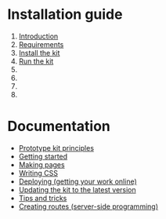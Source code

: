 # Installation guide

1. [Introduction](docs/introduction.md)
2. [Requirements](docs/requirements.md)
3. [Install the kit](docs/install-the-kit.md)
4. [Run the kit](docs/run-the-kit.md)
5.
6.
7.
8.

# Documentation

- [Prototype kit principles](principles.md)
- [Getting started](getting-started.md)
- [Making pages](making-pages.md)
- [Writing CSS](writing-css.md)
- [Deploying (getting your work online)](deploying.md)
- [Updating the kit to the latest version](updating-the-kit.md)
- [Tips and tricks](tips-and-tricks.md)
- [Creating routes (server-side programming)](creating-routes.md)
